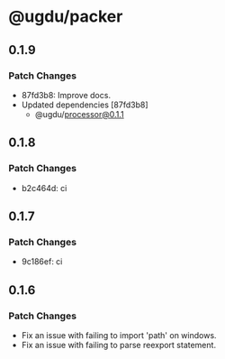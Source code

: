 # @ugdu/packer

## 0.1.9

### Patch Changes

- 87fd3b8: Improve docs.
- Updated dependencies [87fd3b8]
  - @ugdu/processor@0.1.1

## 0.1.8

### Patch Changes

- b2c464d: ci

## 0.1.7

### Patch Changes

- 9c186ef: ci

## 0.1.6

### Patch Changes

- Fix an issue with failing to import 'path' on windows.
- Fix an issue with failing to parse reexport statement.
